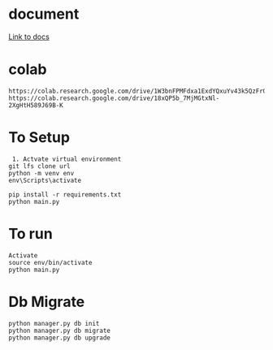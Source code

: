 # document

[Link to docs](https://drive.google.com/file/d/1FVmYuzC4w2Y5NCbkwcFeAj63uOSMGTZz/view?usp=sharing)
# colab
	https://colab.research.google.com/drive/1W3bnFPMFdxa1ExdYQxuYv43k5QzFrG10
	https://colab.research.google.com/drive/18xQP5b_7MjMGtxNl-2XgHtH589J69B-K
# To Setup 

 	 1. Actvate virtual environment
  	git lfs clone url 
	python -m venv env
	env\Scripts\activate
	
  	pip install -r requirements.txt
	python main.py
	
# To run 
	Activate 
	source env/bin/activate
	python main.py

# Db Migrate
```
python manager.py db init
python manager.py db migrate
python manager.py db upgrade

```
